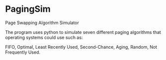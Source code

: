 # PagingSim
Page Swapping Algorithm Simulator 

The program uses python to simulate seven different paging algorithms that operating systems could use such as: 

FIFO, 
Optimal, 
Least Recently Used, 
Second-Chance, 
Aging, 
Random, 
Not Frequently Used.
